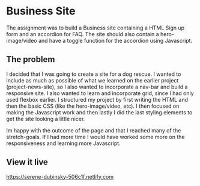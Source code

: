 # Business Site

The assignment was to build a Business site containing a HTML Sign up form and an accordion for FAQ. The site should also contain a hero-image/video and have a toggle function for the accordion using Javascript. 

## The problem

I decided that I was going to create a site for a dog rescue. I wanted to include as much as possible of what we learned on the earlier project (project-news-site), so I also wanted to incorporate a nav-bar and build a responsive site. I also wanted to learn and incorporate grid, since I had only used flexbox earlier. I structured my project by first writing the HTML and then the basic CSS (like the hero-image/video, etc). I then focused on making the Javascript work and then lastly I did the last styling elements to get the site looking a little nicer. 

Im happy with the outcome of the page and that I reached many of the stretch-goals. If I had more time I would have worked some more on the responsiveness and learning more Javascript. 

## View it live

https://serene-dubinsky-506c1f.netlify.com
